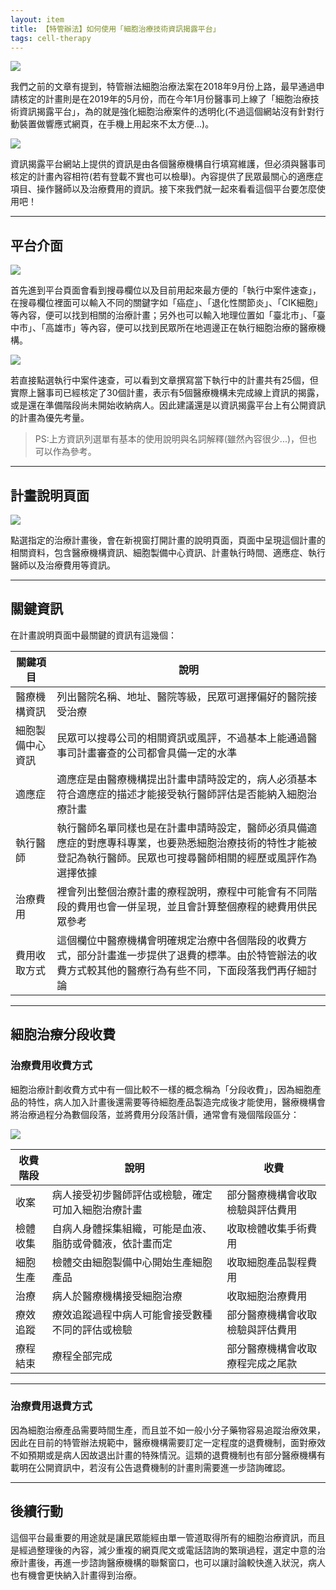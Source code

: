 ```yaml
---
layout: item
title: 【特管辦法】如何使用「細胞治療技術資訊揭露平台」
tags: cell-therapy
---
```


![](https://i.imgur.com/iBjVlrl.png)

我們之前的文章有提到，特管辦法細胞治療法案在2018年9月份上路，最早通過申請核定的計畫則是在2019年的5月份，而在今年1月份醫事司上線了「細胞治療技術資訊揭露平台」，為的就是強化細胞治療案件的透明化(不過這個網站沒有針對行動裝置做響應式網頁，在手機上用起來不太方便...)。

![](https://i.imgur.com/8RMwnVo.jpg)

資訊揭露平台網站上提供的資訊是由各個醫療機構自行填寫維護，但必須與醫事司核定的計畫內容相符(若有登載不實也可以檢舉)。內容提供了民眾最關心的適應症項目、操作醫師以及治療費用的資訊。接下來我們就一起來看看這個平台要怎麼使用吧！

---

## 平台介面

![](https://i.imgur.com/9PjXie0.jpg)

首先進到平台頁面會看到搜尋欄位以及目前用起來最方便的「執行中案件速查」，在搜尋欄位裡面可以輸入不同的關鍵字如「癌症」、「退化性關節炎」、「CIK細胞」等內容，便可以找到相關的治療計畫；另外也可以輸入地理位置如「臺北市」、「臺中市」、「高雄市」等內容，便可以找到民眾所在地週邊正在執行細胞治療的醫療機構。

![](https://i.imgur.com/j8CQOq5.jpg)

若直接點選執行中案件速查，可以看到文章撰寫當下執行中的計畫共有25個，但實際上醫事司已經核定了30個計畫，表示有5個醫療機構未完成線上資訊的揭露，或是還在準備階段尚未開始收納病人。因此建議還是以資訊揭露平台上有公開資訊的計畫為優先考量。
>PS:上方資訊列選單有基本的使用說明與名詞解釋(雖然內容很少...)，但也可以作為參考。

---

## 計畫說明頁面

![](https://i.imgur.com/NpfBb1E.jpg)

點選指定的治療計畫後，會在新視窗打開計畫的說明頁面，頁面中呈現這個計畫的相關資料，包含醫療機構資訊、細胞製備中心資訊、計畫執行時間、適應症、執行醫師以及治療費用等資訊。

---

## 關鍵資訊

在計畫說明頁面中最關鍵的資訊有這幾個：

關鍵項目|說明
---|---
醫療機構資訊|列出醫院名稱、地址、醫院等級，民眾可選擇偏好的醫院接受治療
細胞製備中心資訊|民眾可以搜尋公司的相關資訊或風評，不過基本上能通過醫事司計畫審查的公司都會具備一定的水準
適應症|適應症是由醫療機構提出計畫申請時設定的，病人必須基本符合適應症的描述才能接受執行醫師評估是否能納入細胞治療計畫
執行醫師|執行醫師名單同樣也是在計畫申請時設定，醫師必須具備適應症的對應專科專業，也要熟悉細胞治療技術的特性才能被登記為執行醫師。民眾也可搜尋醫師相關的經歷或風評作為選擇依據
治療費用|裡會列出整個治療計畫的療程說明，療程中可能會有不同階段的費用也會一併呈現，並且會計算整個療程的總費用供民眾參考
費用收取方式|這個欄位中醫療機構會明確規定治療中各個階段的收費方式，部分計畫進一步提供了退費的標準。由於特管辦法的收費方式較其他的醫療行為有些不同，下面段落我們再仔細討論

---

## 細胞治療分段收費

### 治療費用收費方式

細胞治療計劃收費方式中有一個比較不一樣的概念稱為「分段收費」，因為細胞產品的特性，病人加入計畫後還需要等待細胞產品製造完成後才能使用，醫療機構會將治療過程分為數個段落，並將費用分段落計價，通常會有幾個階段區分：

![](https://i.imgur.com/Uf6EDVP.png)


收費階段|說明|收費
---|---|---
收案|病人接受初步醫師評估或檢驗，確定可加入細胞治療計畫|部分醫療機構會收取檢驗與評估費用
檢體收集|自病人身體採集組織，可能是血液、脂肪或骨髓液，依計畫而定|收取檢體收集手術費用
細胞生產|檢體交由細胞製備中心開始生產細胞產品|收取細胞產品製程費用
治療|病人於醫療機構接受細胞治療|收取細胞治療費用
療效追蹤|療效追蹤過程中病人可能會接受數種不同的評估或檢驗|部分醫療機構會收取檢驗與評估費用
療程結束|療程全部完成|部分醫療機構會收取療程完成之尾款

---

### 治療費用退費方式

因為細胞治療產品需要時間生產，而且並不如一般小分子藥物容易追蹤治療效果，因此在目前的特管辦法規範中，醫療機構需要訂定一定程度的退費機制，面對療效不如預期或是病人因故退出計畫的特殊情況。這類的退費機制也有部分醫療機構有載明在公開資訊中，若沒有公告退費機制的計畫則需要進一步諮詢確認。

---

## 後續行動

這個平台最重要的用途就是讓民眾能經由單一管道取得所有的細胞治療資訊，而且是經過整理後的內容，減少重複的網頁爬文或電話諮詢的繁瑣過程，選定中意的治療計畫後，再進一步諮詢醫療機構的聯繫窗口，也可以讓討論較快進入狀況，病人也有機會更快納入計畫得到治療。

